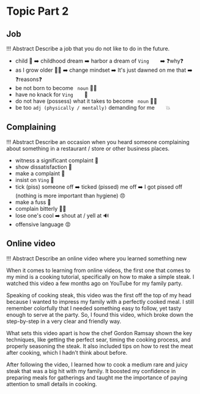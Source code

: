 # Topic Part 2
## Job

!!! Abstract
    Describe a job that you do not like to do in the future.

- child 👶 ➡️ childhood dream ➡️ harbor a dream of ``Ving`` ``   `` ➡️ ❓why❓
- as I grow older 👨‍🦲 ➡️ change mindset ➡️ It's just dawned on me that ➡️ ❓reasons❓
- be not born to become `` noun`` 🙅‍♂️
- have no knack for ``Ving`` ``   `` 💃
- do not have (possess) what it takes to become `` noun`` 🙅‍♂️
- be too ``adj (physically / mentally)`` demanding for me ``   `` 💥

## Complaining

!!! Abstract
    Describe an occasion when you heard someone complaining about something in a restaurant / store or other business places.

- witness a significant complaint 👀
- show dissatisfaction 💢
- make a complaint 💬
- insist on ``Ving`` 💢
- tick (piss) someone off ➡️ ticked (pissed) me off ➡️ I got pissed off (nothing is more important than hygiene) 😠
- make a fuss 📢
- complain bitterly 🤦‍♂️
- lose one's cool ➡️ shout at / yell at 🔊
- offensive language 😡

## Online video

!!! Abstract
    Describe an online video where you learned something new

When it comes to learning from online videos, the first one that comes to my mind is a cooking tutorial, specifically on how to make a simple steak. I watched this video a few months ago on YouTube for my family party.

Speaking of cooking steak, this video was the first off the top of my head because I wanted to impress my family with a perfectly cooked meal. I still remember colorfully that I needed something easy to follow, yet tasty enough to serve at the party. So, I found this video, which broke down the step-by-step in a very clear and friendly way.

What sets this video apart is how the chef Gordon Ramsay shown the key techniques, like getting the perfect sear, timing the cooking process, and properly seasoning the steak. It also included tips on how to rest the meat after cooking, which I hadn’t think about before.

After following the video, I learned how to cook a medium rare and juicy steak that was a big hit with my family. It boosted my confidence in preparing meals for gatherings and taught me the importance of paying attention to small details in cooking.